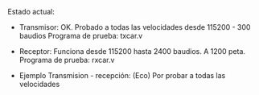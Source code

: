 Estado actual:

  * Transmisor: OK. Probado a todas las velocidades desde 115200 - 300 baudios
        Programa de prueba: txcar.v

  * Receptor: Funciona desde 115200 hasta 2400 baudios.
           A 1200 peta.
         Programa de prueba: rxcar.v

  * Ejemplo Transmision - recepción: (Eco)  Por probar a todas las velocidades

